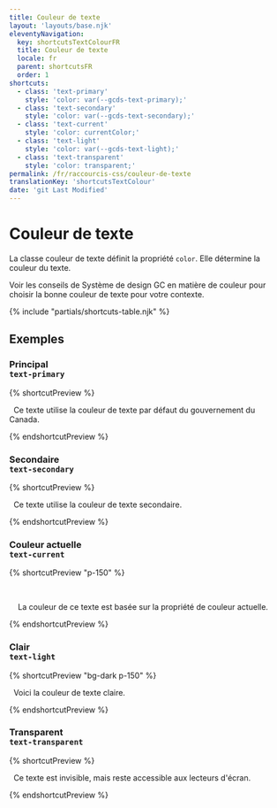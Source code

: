 ```yaml
---
title: Couleur de texte
layout: 'layouts/base.njk'
eleventyNavigation:
  key: shortcutsTextColourFR
  title: Couleur de texte
  locale: fr
  parent: shortcutsFR
  order: 1
shortcuts:
  - class: 'text-primary'
    style: 'color: var(--gcds-text-primary);'
  - class: 'text-secondary'
    style: 'color: var(--gcds-text-secondary);'
  - class: 'text-current'
    style: 'color: currentColor;'
  - class: 'text-light'
    style: 'color: var(--gcds-text-light);'
  - class: 'text-transparent'
    style: 'color: transparent;'
permalink: /fr/raccourcis-css/couleur-de-texte
translationKey: 'shortcutsTextColour'
date: 'git Last Modified'
---
```


# Couleur de texte

La classe couleur de texte définit la propriété `color`. Elle détermine la couleur du texte.

<gcds-notice type="warning" notice-title-tag="h2" notice-title="Utiliser avec prudence">
  <gcds-text><gcds-link href="{{ links.colourText }}">Voir les conseils de Système de design GC en matière de couleur</gcds-link> pour choisir la bonne couleur de texte pour votre contexte.</gcds-text>
</gcds-notice>

{% include "partials/shortcuts-table.njk" %}

## Exemples

### Principal<br/>`text-primary`

{% shortcutPreview %}

<p class="text-primary">
  Ce texte utilise la couleur de texte par défaut du gouvernement du Canada.
</p>
{% endshortcutPreview %}

### Secondaire<br/>`text-secondary`

{% shortcutPreview %}

<p class="text-secondary">
  Ce texte utilise la couleur de texte secondaire.
</p>
{% endshortcutPreview %}

### Couleur actuelle<br/>`text-current`

{% shortcutPreview "p-150" %}

<div class="bg-primary text-light">
  <p class="text-current">
    La couleur de ce texte est basée sur la propriété de couleur actuelle.
  </p>
</div>
{% endshortcutPreview %}

### Clair<br/>`text-light`

{% shortcutPreview "bg-dark p-150" %}

<p class="text-light">
  Voici la couleur de texte claire.
</p>
{% endshortcutPreview %}

### Transparent<br/>`text-transparent`

{% shortcutPreview %}

<p class="text-transparent">
  Ce texte est invisible, mais reste accessible aux lecteurs d'écran.
</p>
{% endshortcutPreview %}
